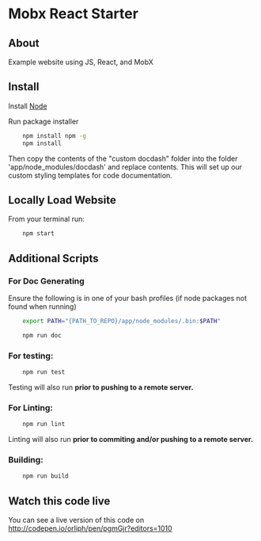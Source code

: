 # Mobx React Starter

## About ##

Example website using JS, React, and MobX

## Install ##

Install [Node](https://nodejs.org/en/download/)

Run package installer

```bash
    npm install npm -g
    npm install
```

Then copy the contents of the "custom docdash" folder into the folder 'app/node_modules/docdash' and replace contents.
This will set up our custom styling templates for code documentation.

## Locally Load Website ##

From your terminal run:

```bash
    npm start
```

## Additional Scripts ##

### For Doc Generating

Ensure the following is in one of your bash profiles (if node packages not found when running)

```bash
    export PATH="{PATH_TO_REPO}/app/node_modules/.bin:$PATH"
```

```bash
    npm run doc
```

### For testing:

```bash
    npm run test
```

Testing will also run **prior to pushing to a remote server.**

### For Linting:

```bash
    npm run lint
```

Linting will also run **prior to commiting and/or pushing to a remote server.**

### Building:

```bash
    npm run build
```

## Watch this code live ##

You can see a live version of this code on http://codepen.io/orliph/pen/pgmGjr?editors=1010

